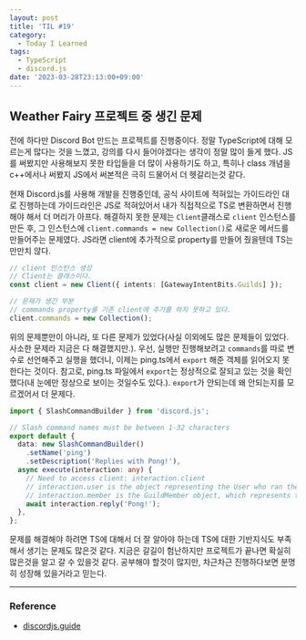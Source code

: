 ```yaml
---
layout: post
title: 'TIL #19'
category:
  - Today I Learned
tags:
  - TypeScript
  - discord.js
date: '2023-03-28T23:13:00+09:00'
---
```


## Weather Fairy 프로젝트 중 생긴 문제

전에 하다만 Discord Bot 만드는 프로젝트를 진행중이다. 정말 TypeScript에 대해 모르는게 많다는 것을 느꼈고, 강의를 다시 들어야겠다는 생각이 정말 많이 들게 했다. JS를 써봤지만 사용해보지 못한 타입들을 더 많이 사용하기도 하고, 특히나 class 개념을 c++에서나 써봤지 JS에서 써본적은 극히 드물어서 더 헷갈리는것 같다.

현재 Discord.js를 사용해 개발을 진행중인데, 공식 사이트에 적혀있는 가이드라인 대로 진행하는데 가이드라인은 JS로 적혀있어서 내가 직접적으로 TS로 변환하면서 진행해야 해서 더 머리가 아프다. 해결하지 못한 문제는 `Client`클래스로 `client` 인스턴스를 만든 후, 그 인스턴스에 `client.commands = new Collection()`로 새로운 메서드를 만들어주는 문제였다. JS라면 client에 추가적으로 property를 만들어 줬을텐데 TS는 만만치 않다.

```ts
// client 인스턴스 생성
// Client는 클래스이다.
const client = new Client({ intents: [GatewayIntentBits.Guilds] });

// 문제가 생긴 부분
// commands property를 기존 client에 추가를 하지 못하고 있다.
client.commands = new Collection();
```

위의 문제뿐만이 아니라, 또 다른 문제가 있었다(사실 이외에도 많은 문제들이 있었다. 사소한 문제라 지금은 다 해결했지만.). 우선, 실행만 진행해보려고 `commands`를 따로 변수로 선언해주고 실행을 했더니, 이제는 ping.ts에서 `export` 해준 객체를 읽어오지 못한다는 것이다. 참고로, ping.ts 파일에서 `export`는 정상적으로 잘되고 있는 것을 확인했다(내 눈에만 정상으로 보이는 것일수도 있다.). `export`가 안되는데 왜 안되는지를 모르겠어서 더 문제다.

```ts
import { SlashCommandBuilder } from 'discord.js';

// Slash command names must be between 1-32 characters
export default {
  data: new SlashCommandBuilder()
    .setName('ping')
    .setDescription('Replies with Pong!'),
  async execute(interaction: any) {
    // Need to access client: interaction.client
    // interaction.user is the object representing the User who ran the command
    // interaction.member is the GuildMember object, which represents the user in the specific guild
    await interaction.reply('Pong!');
  },
};
```

문제를 해결해야 하려면 TS에 대해서 더 잘 알아야 하는데 TS에 대한 기반지식도 부족해서 생기는 문제도 많은것 같다. 지금은 갈길이 험난하지만 프로젝트가 끝나면 확실히 많은것을 알고 갈 수 있을것 같다. 공부해야 할것이 많지만, 차근차근 진행하다보면 분명히 성장해 있을거라고 믿는다.

---

### Reference

- [discordjs.guide](https://discordjs.guide/#before-you-begin)
